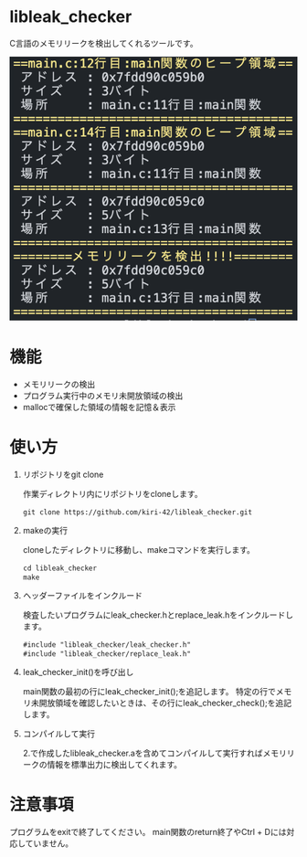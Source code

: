 # libleak_checker

C言語のメモリリークを検出してくれるツールです。

![実行結果](実行結果.png)

# 機能

- メモリリークの検出
- プログラム実行中のメモリ未開放領域の検出
- mallocで確保した領域の情報を記憶＆表示

# 使い方

1. リポジトリをgit clone

	作業ディレクトリ内にリポジトリをcloneします。
	```
	git clone https://github.com/kiri-42/libleak_checker.git
	```
1. makeの実行

	cloneしたディレクトリに移動し、makeコマンドを実行します。
	```
	cd libleak_checker
	make
	```
1. ヘッダーファイルをインクルード

	検査したいプログラムにleak_checker.hとreplace_leak.hをインクルードします。
	```
	#include "libleak_checker/leak_checker.h"
	#include "libleak_checker/replace_leak.h"
	```
1. leak_checker_init()を呼び出し

	main関数の最初の行にleak_checker_init();を追記します。
	特定の行でメモリ未開放領域を確認したいときは、その行にleak_checker_check();を追記します。
1. コンパイルして実行

	2.で作成したlibleak_checker.aを含めてコンパイルして実行すればメモリリークの情報を標準出力に検出してくれます。

# 注意事項

プログラムをexitで終了してください。
main関数のreturn終了やCtrl + Dには対応していません。

